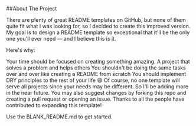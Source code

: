 ##About The Project

There are plenty of great README templates on GitHub, but none of them quite fit what I was looking for, so I decided to create this improved version. My goal is to design a README template so exceptional that it'll be the only one you'll ever need — and I believe this is it.

Here's why:

Your time should be focused on creating something amazing. A project that solves a problem and helps others
You shouldn't be doing the same tasks over and over like creating a README from scratch
You should implement DRY principles to the rest of your life 😄
Of course, no one template will serve all projects since your needs may be different. So I'll be adding more in the near future. You may also suggest changes by forking this repo and creating a pull request or opening an issue. Thanks to all the people have contributed to expanding this template!

Use the BLANK_README.md to get started.
